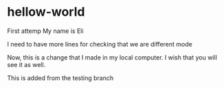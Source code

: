 # hellow-world
First attemp
My name is Eli

I need to have more lines for checking that we are different mode

Now, this is a change that I made in my local computer.
I wish that you will see it as well.

This is added from the testing branch
